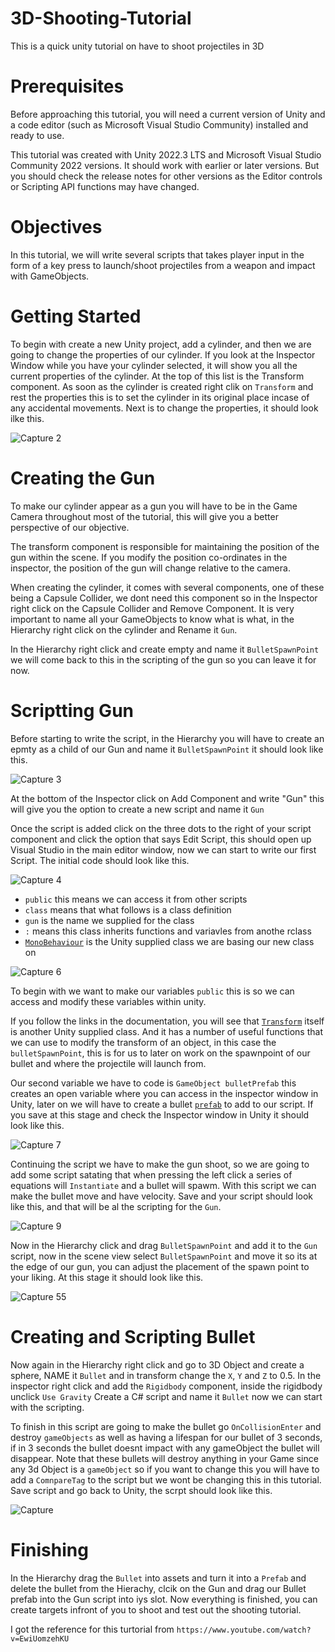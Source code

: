 # 3D-Shooting-Tutorial
This is a quick unity tutorial on have to shoot projectiles in 3D

# Prerequisites
Before approaching this tutorial, you will need a current version of Unity and a code editor (such as Microsoft Visual Studio Community) installed and ready to use.

This tutorial was created with Unity 2022.3 LTS and Microsoft Visual Studio Community 2022 versions. It should work with earlier or later versions. But you should check the release notes for other versions as the Editor controls or Scripting API functions may have changed.

# Objectives
In this tutorial, we will write several scripts that takes player input in the form of a key press to launch/shoot projectiles from a weapon and impact with GameObjects.

# Getting Started
To begin with create a new Unity project, add a cylinder, and then we are going to change the properties of our cylinder. If you look at the Inspector Window while you have your cylinder selected, it will show you all the current properties of the cylinder. At the top of this list is the Transform component. 
As soon as the cylinder is created right clik on `Transform` and rest the properties this is to set the cylinder in its original place incase of any accidental movements. Next is to change the properties, it should look ilke this.


![Capture 2](https://github.com/user-attachments/assets/47a1484d-d327-416a-89a1-f8b12f8e5c67)


# Creating the Gun
To make our cylinder appear as a gun you will have to be in the Game Camera throughout most of the tutorial, this will give you a better perspective of our objective.

The transform component is responsible for maintaining the position of the gun within the scene. If you modify the position co-ordinates in the inspector, the position of the gun will change relative to the camera.

When creating the cylinder, it comes with several components, one of these being a Capsule Collider, we dont need this component so in the Inspector right click on the Capsule Collider and Remove Component.
It is very important to name all your GameObjects to know what is what, in the Hierarchy right click on the cylinder and Rename it `Gun`.

In the Hierarchy right click and create empty and name it `BulletSpawnPoint` we will come back to this in the scripting of the gun so you can leave it for now.

# Scriptting Gun

Before starting to write the script, in the Hierarchy you will have to create an epmty as a child of our Gun and name it `BulletSpawnPoint` it should look like this.


![Capture 3](https://github.com/user-attachments/assets/8df68aaa-e592-46f0-9120-9f9c121bf5a3)

At the bottom of the Inspector click on Add Component and write "Gun" this will give you the option to create a new script and name it `Gun`

Once the script is added click on the three dots to the right of your script component and click the option that says Edit Script, this should open up Visual Studio in the main editor window, now we can start to write our first Script. The initial code should look like this. 
 

![Capture 4](https://github.com/user-attachments/assets/ec6ac0a0-caf5-4ce1-96d8-e7ef81929297)

- `public` this means we can access it from other scripts
- `class` means that what follows is a class definition
- `gun` is the name we supplied for the class
- `:` means this class inherits functions and variavles from anothe rclass
- [`MonoBehaviour`](https://docs.unity3d.com/2022.3/Documentation/ScriptReference/MonoBehaviour.html) is the Unity supplied class we are basing our new class on
  

![Capture 6](https://github.com/user-attachments/assets/e5e54d7c-c4eb-4701-9b3f-636e8cc8ff6a)

 To begin with we want to make our variables `public` this is so we can access and modify these variables within unity.
 
 If you follow the links in the documentation, you will see that [`Transform`](https://docs.unity3d.com/2022.3/Documentation/ScriptReference/Transform.html) itself is another Unity supplied class. And it has a number of useful functions that we can use to modify the transform of an object, in this case the `bulletSpawnPoint`, this is for us to later on work on the spawnpoint of our bullet and where the projectile will launch from.
 
Our second variable we have to code is `GameObject bulletPrefab` this creates an open variable where you can access in the inspector window in Unity, later on we will have to create a bullet [`prefab`](https://docs.unity3d.com/Manual/Prefabs.html) to add to our script.
If you save at this stage and check the Inspector window in Unity it should look like this.

![Capture 7](https://github.com/user-attachments/assets/c8eff2a7-8585-42bc-b078-2149fb6bdbb0)

Continuing the script we have to make the gun shoot, so we are going to add some script satating that when pressing the left click a series of equations will `Instantiate` and a bullet will spawm. With this script we can make the bullet move and have velocity. Save and your script should look like this, and that will be al  the scripting for the `Gun`. 

![Capture 9](https://github.com/user-attachments/assets/6abf62ef-6244-4739-b2aa-4107e6af4c05)

Now in the Hierarchy click and drag `BulletSpawnPoint` and add it to the `Gun` script, now in the scene view select `BulletSpawnPoint` and move it so its at the edge of our gun, you can adjust the placement of the spawn point to your liking. At this stage it should look like this.


![Capture 55](https://github.com/user-attachments/assets/7b883d64-8cee-4326-92f8-de95489e1337)

# Creating and Scripting Bullet


Now again in the Hierarchy right click and go to 3D Object and create a sphere, NAME it `Bullet` and in transform change the `X`, `Y` and `Z` to 0.5.
In the inspector right click and add the `Rigidbody` component, inside the rigidbody unclick `Use Gravity` 
Create a C# script and name it `Bullet` now we can start with the scripting. 

To finish in this script are going to make the bullet go `OnCollisionEnter` and destroy `gameObjects` as well as having a lifespan for our bullet of 3 seconds, if in 3 seconds the bullet doesnt impact with any gameObject the bullet will disappear. Note that these bullets will destroy anything in your Game since any 3d Object is a `gameObject` so if you want to change this you will have to add a `ComnpareTag` to the script but we wont be changing this in this tutorial.
Save script and go back to Unity, the scrpt should look like this. 


![Capture](https://github.com/user-attachments/assets/db607175-58b0-4047-8d31-08dd39313b9f)

# Finishing

In the Hierarchy drag the `Bullet` into assets and turn it into a `Prefab` and delete the bullet from the Hierachy, clcik on the Gun and drag our Bullet prefab into the Gun script into iys slot. 
Now everything is finished, you can create targets infront of you to shoot and test out the shooting tutorial. 

I got the reference for this turtorial from `https://www.youtube.com/watch?v=EwiUomzehKU` 
